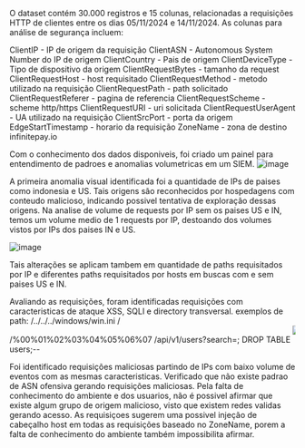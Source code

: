 O dataset contém 30.000 registros e 15 colunas, relacionadas a requisições HTTP de clientes entre os dias 05/11/2024 e 14/11/2024. As colunas para análise de segurança incluem:


ClientIP - IP de origem da requisição
ClientASN -  Autonomous System Number do IP de origem
ClientCountry - Pais de origem
ClientDeviceType - Tipo de dispositivo da origem
ClientRequestBytes - tamanho da request
ClientRequestHost - host requisitado
ClientRequestMethod - metodo utilizado na requisição
ClientRequestPath - path solicitado
ClientRequestReferer - pagina de referencia
ClientRequestScheme - scheme http/https
ClientRequestURI - uri solicitada
ClientRequestUserAgent - UA utilizado na requisição
ClientSrcPort - porta da origem
EdgeStartTimestamp - horario da requisição
ZoneName - zona de destino infinitepay.io

Com o conhecimento dos dados disponiveis, foi criado um painel para entendimento de padroes e anomalias volumetricas em um SIEM.
![image](https://github.com/user-attachments/assets/832cd6ff-05ee-42a8-9e4c-8e5f8db54de6)

A primeira anomalia visual identificada foi a quantidade de IPs de paises como indonesia e US. Tais origens são reconhecidos por hospedagens com conteudo malicioso, indicando possivel tentativa de exploração dessas origens.
Na analise de volume de requests por IP sem os paises US e IN, temos um volume medio de 1 requests por IP, destoando dos volumes vistos por IPs dos paises IN e US.

![image](https://github.com/user-attachments/assets/4c66ed80-0a2f-4163-b0b1-5252defa09f7)

Tais alterações se aplicam tambem em quantidade de paths requisitados por IP e diferentes paths requisitados por hosts em buscas com e sem paises US e IN.

Avaliando as requisições, foram identificadas requisições com caracteristicas de ataque XSS, SQLI e directory transversal.
exemplos de path:
/../../../windows/win.ini
/<marquee><img src=1 onerror=alert(1)></marquee>
/%00%01%02%03%04%05%06%07
/api/v1/users?search=; DROP TABLE users;--

Foi identificado requisições maliciosas partindo de IPs com baixo volume de eventos com as mesmas caracteristicas.
Verificado que não existe padrao de ASN ofensiva gerando requisições maliciosas.
Pela falta de conhecimento do ambiente e dos usuarios, não é possivel afirmar que existe algum grupo de origem malicioso, visto que existem redes validas gerando acesso.
As requisiçoes sugerem uma possivel injeção de cabeçalho host em todas as requisições baseado no ZoneName, porem a falta de conhecimento do ambiente também impossibilita afirmar.

